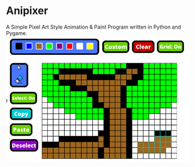 # Anipixer
A Simple Pixel Art Style Animation & Paint Program written in Python and Pygame.
<img src="https://raw.githubusercontent.com/TheEliteCoder1/Anipixer/main/demo.png">